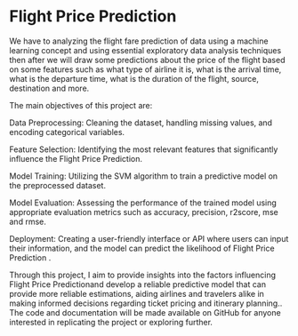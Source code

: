 # Flight Price Prediction
We have to analyzing the flight fare prediction of data using a machine learning concept and using essential exploratory data analysis techniques then after we will draw some predictions about the price of the flight based on some features such as what type of airline it is, what is the arrival time, what is the departure time, what is the duration of the flight, source, destination and more.

The main objectives of this project are:

Data Preprocessing: Cleaning the dataset, handling missing values, and encoding categorical variables.

Feature Selection: Identifying the most relevant features that significantly influence the Flight Price Prediction.

Model Training: Utilizing the SVM algorithm to train a predictive model on the preprocessed dataset.

Model Evaluation: Assessing the performance of the trained model using appropriate evaluation metrics such as accuracy, precision, r2score, mse and rmse.

Deployment: Creating a user-friendly interface or API where users can input their information, and the model can predict the likelihood of Flight Price Prediction .

Through this project, I aim to provide insights into the factors influencing Flight Price Predictionand develop a reliable predictive model that can provide more reliable estimations, aiding airlines and travelers alike in making informed decisions regarding ticket pricing and itinerary planning.. The code and documentation will be made available on GitHub for anyone interested in replicating the project or exploring further.



